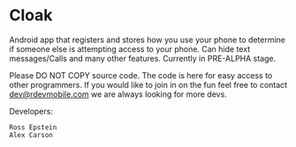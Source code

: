 Cloak
=====

Android app that registers and stores how you use your phone to determine if someone else is attempting access to your phone. Can hide text messages/Calls and many other features. Currently in PRE-ALPHA stage.

Please DO NOT COPY source code. The code is here for easy access to other programmers. If you would like to join in on the fun
feel free to contact dev@rdevmobile.com we are always looking for more devs.




Developers:

	Ross Epstein
	Alex Carson
	
